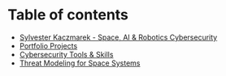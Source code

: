 # Table of contents

* [Sylvester Kaczmarek - Space, AI & Robotics Cybersecurity](README.md)
* [Portfolio Projects](projects.md)
* [Cybersecurity Tools & Skills](skills.md)
* [Threat Modeling for Space Systems](threat-modeling-for-space-systems.md)
